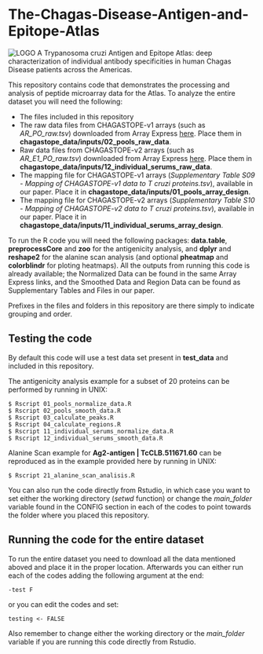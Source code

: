 # The-Chagas-Disease-Antigen-and-Epitope-Atlas
![LOGO](https://chagastope.org/images/home/chagastope-logo-letters-only-v3.png)
A Trypanosoma cruzi Antigen and Epitope Atlas: deep characterization of individual antibody specificities in human Chagas Disease patients across the Americas.

This repository contains code that demonstrates the processing and analysis of peptide microarray data for the Atlas. To analyze the entire dataset you will need the following:

* The files included in this repository
* The raw data files from CHAGASTOPE-v1 arrays (such as *AR_PO_raw.tsv*) downloaded from Array Express [here](https://www.ebi.ac.uk/arrayexpress/experiments/E-MTAB-11651/). Place them in **chagastope_data/inputs/02_pools_raw_data**. 
* Raw data files from CHAGASTOPE-v2 arrays (such as *AR_E1_PO_raw.tsv*) downloaded from Array Express [here](https://www.ebi.ac.uk/arrayexpress/experiments/E-MTAB-11655/). Place them in **chagastope_data/inputs/12_individual_serums_raw_data**.
* The mapping file for CHAGASTOPE-v1 arrays (*Supplementary Table S09 - Mapping of CHAGASTOPE-v1 data to T cruzi proteins.tsv*), available in our paper. Place it in **chagastope_data/inputs/01_pools_array_design**.
* The mapping file for CHAGASTOPE-v2 arrays (*Supplementary Table S10 - Mapping of CHAGASTOPE-v2 data to T cruzi proteins.tsv*), available in our paper. Place it in **chagastope_data/inputs/11_individual_serums_array_design**.

To run the R code you will need the following packages: **data.table**, **preprocessCore** and **zoo** for the antigenicity analysis, and **dplyr** and **reshape2** for the alanine scan analysis (and optional **pheatmap** and **colorblindr** for ploting heatmaps). All the outputs from running this code is already available; the Normalized Data can be found in the same Array Express links, and the Smoothed Data and Region Data can be found as Supplementary Tables and Files in our paper.

Prefixes in the files and folders in this repository are there simply to indicate grouping and order.

## Testing the code
By default this code will use a test data set present in **test_data** and included in this repository.

The antigenicity analysis example for a subset of 20 proteins can be performed by running in UNIX:
```
$ Rscript 01_pools_normalize_data.R
$ Rscript 02_pools_smooth_data.R
$ Rscript 03_calculate_peaks.R
$ Rscript 04_calculate_regions.R
$ Rscript 11_individual_serums_normalize_data.R
$ Rscript 12_individual_serums_smooth_data.R
```

Alanine Scan example for **Ag2-antigen | TcCLB.511671.60** can be reproduced as in the example provided here by running in UNIX:
```
$ Rscript 21_alanine_scan_analisis.R
```

You can also run the code directly from Rstudio, in which case you want to set either the working directory (*setwd* function) or change the *main_folder* variable found in the CONFIG section in each of the codes to point towards the folder where you placed this repository.

## Running the code for the entire dataset
To run the entire dataset you need to download all the data mentioned aboved and place it in the proper location. Afterwards you can either run each of the codes adding the following argument at the end:
```
-test F
```
or you can edit the codes and set:
```
testing <- FALSE
```
Also remember to change either the working directory or the *main_folder* variable if you are running this code directly from Rstudio.
